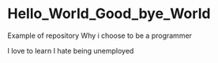# Hello_World_Good_bye_World
Example of  repository
Why i choose to be a programmer

I love to learn
I hate being unemployed
